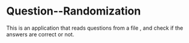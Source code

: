 # Question--Randomization
This is an application that reads questions from a file , and check if the answers are correct or not.
